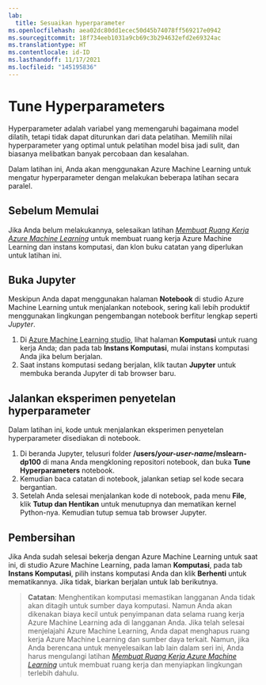 ```yaml
---
lab:
  title: Sesuaikan hyperparameter
ms.openlocfilehash: aea02dc80dd1ecec50d45b74078ff569217e0942
ms.sourcegitcommit: 18f734eeb1031a9cb69c3b294632efd2e69324ac
ms.translationtype: HT
ms.contentlocale: id-ID
ms.lasthandoff: 11/17/2021
ms.locfileid: "145195836"
---
```

# <a name="tune-hyperparameters"></a>Tune Hyperparameters

Hyperparameter adalah variabel yang memengaruhi bagaimana model dilatih, tetapi tidak dapat diturunkan dari data pelatihan. Memilih nilai hyperparameter yang optimal untuk pelatihan model bisa jadi sulit, dan biasanya melibatkan banyak percobaan dan kesalahan.

Dalam latihan ini, Anda akan menggunakan Azure Machine Learning untuk mengatur hyperparameter dengan melakukan beberapa latihan secara paralel.

## <a name="before-you-start"></a>Sebelum Memulai

Jika Anda belum melakukannya, selesaikan latihan *[Membuat Ruang Kerja Azure Machine Learning](01-create-a-workspace.md)* untuk membuat ruang kerja Azure Machine Learning dan instans komputasi, dan klon buku catatan yang diperlukan untuk latihan ini.

## <a name="open-jupyter"></a>Buka Jupyter

Meskipun Anda dapat menggunakan halaman **Notebook** di studio Azure Machine Learning untuk menjalankan notebook, sering kali lebih produktif menggunakan lingkungan pengembangan notebook berfitur lengkap seperti *Jupyter*.

1. Di [Azure Machine Learning studio](https://ml.azure.com), lihat halaman **Komputasi** untuk ruang kerja Anda; dan pada tab **Instans Komputasi**, mulai instans komputasi Anda jika belum berjalan.
2. Saat instans komputasi sedang berjalan, klik tautan **Jupyter** untuk membuka beranda Jupyter di tab browser baru.

## <a name="run-a-hyperparameter-tuning-experiment"></a>Jalankan eksperimen penyetelan hyperparameter

Dalam latihan ini, kode untuk menjalankan eksperimen penyetelan hyperparameter disediakan di notebook.

1. Di beranda Jupyter, telusuri folder **/users/*your-user-name*/mslearn-dp100** di mana Anda mengkloning repositori notebook, dan buka **Tune Hyperparameters** notebook.
2. Kemudian baca catatan di notebook, jalankan setiap sel kode secara bergantian.
3. Setelah Anda selesai menjalankan kode di notebook, pada menu **File**, klik **Tutup dan Hentikan** untuk menutupnya dan mematikan kernel Python-nya. Kemudian tutup semua tab browser Jupyter.

## <a name="clean-up"></a>Pembersihan

Jika Anda sudah selesai bekerja dengan Azure Machine Learning untuk saat ini, di studio Azure Machine Learning, pada laman **Komputasi**, pada tab **Instans Komputasi**, pilih instans komputasi Anda dan klik **Berhenti** untuk mematikannya. Jika tidak, biarkan berjalan untuk lab berikutnya.

> **Catatan**: Menghentikan komputasi memastikan langganan Anda tidak akan ditagih untuk sumber daya komputasi. Namun Anda akan dikenakan biaya kecil untuk penyimpanan data selama ruang kerja Azure Machine Learning ada di langganan Anda. Jika telah selesai menjelajahi Azure Machine Learning, Anda dapat menghapus ruang kerja Azure Machine Learning dan sumber daya terkait. Namun, jika Anda berencana untuk menyelesaikan lab lain dalam seri ini, Anda harus mengulangi latihan *[Membuat Ruang Kerja Azure Machine Learning](01-create-a-workspace.md)* untuk membuat ruang kerja dan menyiapkan lingkungan terlebih dahulu.